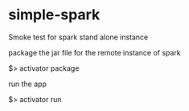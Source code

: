 # simple-spark
Smoke test for spark stand alone instance

package the jar file for the remote instance of spark

$> activator package

run the app

$> activator run
